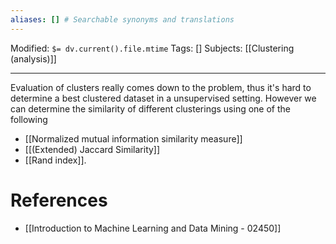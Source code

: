 ```yaml
---
aliases: [] # Searchable synonyms and translations
---
```

Modified: `$= dv.current().file.mtime`
Tags: []
Subjects: [[Clustering (analysis)]]
****

Evaluation of clusters really comes down to the problem, thus it's hard to determine a best clustered dataset in a unsupervised setting. However we can determine the similarity of different clusterings using one of the following
- [[Normalized mutual information similarity measure]]
- [[(Extended) Jaccard Similarity]]
- [[Rand index]].

# References
- [[Introduction to Machine Learning and Data Mining - 02450]]